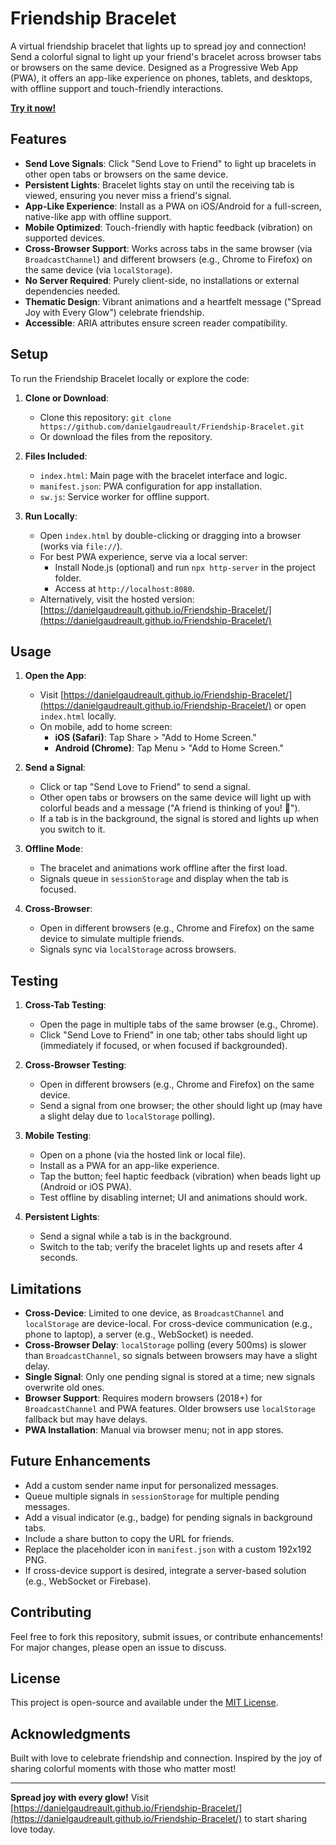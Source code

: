 # Friendship Bracelet

A virtual friendship bracelet that lights up to spread joy and connection! Send a colorful signal to light up your friend's bracelet across browser tabs or browsers on the same device. Designed as a Progressive Web App (PWA), it offers an app-like experience on phones, tablets, and desktops, with offline support and touch-friendly interactions.

**[Try it now!](https://danielgaudreault.github.io/Friendship-Bracelet/)**

## Features

- **Send Love Signals**: Click "Send Love to Friend" to light up bracelets in other open tabs or browsers on the same device.
- **Persistent Lights**: Bracelet lights stay on until the receiving tab is viewed, ensuring you never miss a friend's signal.
- **App-Like Experience**: Install as a PWA on iOS/Android for a full-screen, native-like app with offline support.
- **Mobile Optimized**: Touch-friendly with haptic feedback (vibration) on supported devices.
- **Cross-Browser Support**: Works across tabs in the same browser (via `BroadcastChannel`) and different browsers (e.g., Chrome to Firefox) on the same device (via `localStorage`).
- **No Server Required**: Purely client-side, no installations or external dependencies needed.
- **Thematic Design**: Vibrant animations and a heartfelt message ("Spread Joy with Every Glow") celebrate friendship.
- **Accessible**: ARIA attributes ensure screen reader compatibility.

## Setup

To run the Friendship Bracelet locally or explore the code:

1. **Clone or Download**:
   - Clone this repository: `git clone https://github.com/danielgaudreault/Friendship-Bracelet.git`
   - Or download the files from the repository.

2. **Files Included**:
   - `index.html`: Main page with the bracelet interface and logic.
   - `manifest.json`: PWA configuration for app installation.
   - `sw.js`: Service worker for offline support.

3. **Run Locally**:
   - Open `index.html` by double-clicking or dragging into a browser (works via `file://`).
   - For best PWA experience, serve via a local server:
     - Install Node.js (optional) and run `npx http-server` in the project folder.
     - Access at `http://localhost:8080`.
   - Alternatively, visit the hosted version: [https://danielgaudreault.github.io/Friendship-Bracelet/](https://danielgaudreault.github.io/Friendship-Bracelet/)

## Usage

1. **Open the App**:
   - Visit [https://danielgaudreault.github.io/Friendship-Bracelet/](https://danielgaudreault.github.io/Friendship-Bracelet/) or open `index.html` locally.
   - On mobile, add to home screen:
     - **iOS (Safari)**: Tap Share > "Add to Home Screen."
     - **Android (Chrome)**: Tap Menu > "Add to Home Screen."

2. **Send a Signal**:
   - Click or tap "Send Love to Friend" to send a signal.
   - Other open tabs or browsers on the same device will light up with colorful beads and a message ("A friend is thinking of you! 💖").
   - If a tab is in the background, the signal is stored and lights up when you switch to it.

3. **Offline Mode**:
   - The bracelet and animations work offline after the first load.
   - Signals queue in `sessionStorage` and display when the tab is focused.

4. **Cross-Browser**:
   - Open in different browsers (e.g., Chrome and Firefox) on the same device to simulate multiple friends.
   - Signals sync via `localStorage` across browsers.

## Testing

1. **Cross-Tab Testing**:
   - Open the page in multiple tabs of the same browser (e.g., Chrome).
   - Click "Send Love to Friend" in one tab; other tabs should light up (immediately if focused, or when focused if backgrounded).

2. **Cross-Browser Testing**:
   - Open in different browsers (e.g., Chrome and Firefox) on the same device.
   - Send a signal from one browser; the other should light up (may have a slight delay due to `localStorage` polling).

3. **Mobile Testing**:
   - Open on a phone (via the hosted link or local file).
   - Install as a PWA for an app-like experience.
   - Tap the button; feel haptic feedback (vibration) when beads light up (Android or iOS PWA).
   - Test offline by disabling internet; UI and animations should work.

4. **Persistent Lights**:
   - Send a signal while a tab is in the background.
   - Switch to the tab; verify the bracelet lights up and resets after 4 seconds.

## Limitations

- **Cross-Device**: Limited to one device, as `BroadcastChannel` and `localStorage` are device-local. For cross-device communication (e.g., phone to laptop), a server (e.g., WebSocket) is needed.
- **Cross-Browser Delay**: `localStorage` polling (every 500ms) is slower than `BroadcastChannel`, so signals between browsers may have a slight delay.
- **Single Signal**: Only one pending signal is stored at a time; new signals overwrite old ones.
- **Browser Support**: Requires modern browsers (2018+) for `BroadcastChannel` and PWA features. Older browsers use `localStorage` fallback but may have delays.
- **PWA Installation**: Manual via browser menu; not in app stores.

## Future Enhancements

- Add a custom sender name input for personalized messages.
- Queue multiple signals in `sessionStorage` for multiple pending messages.
- Add a visual indicator (e.g., badge) for pending signals in background tabs.
- Include a share button to copy the URL for friends.
- Replace the placeholder icon in `manifest.json` with a custom 192x192 PNG.
- If cross-device support is desired, integrate a server-based solution (e.g., WebSocket or Firebase).

## Contributing

Feel free to fork this repository, submit issues, or contribute enhancements! For major changes, please open an issue to discuss.

## License

This project is open-source and available under the [MIT License](LICENSE).

## Acknowledgments

Built with love to celebrate friendship and connection. Inspired by the joy of sharing colorful moments with those who matter most!

---

**Spread joy with every glow!** Visit [https://danielgaudreault.github.io/Friendship-Bracelet/](https://danielgaudreault.github.io/Friendship-Bracelet/) to start sharing love today.
